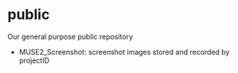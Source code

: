# public
Our general purpose public repository

* MUSE2_Screenshot: screenshot images stored and recorded by projectID